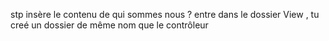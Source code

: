 stp insère le contenu de qui sommes nous ?
entre dans le dossier View , tu creé un dossier de même  nom que le contrôleur 

